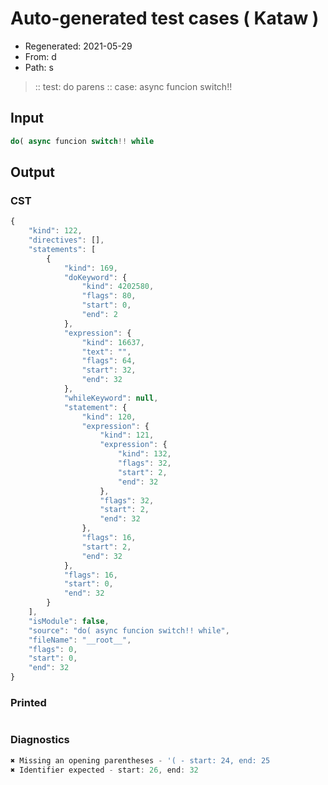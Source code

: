 # Auto-generated test cases ( Kataw )
- Regenerated: 2021-05-29
- From: d
- Path: s
> :: test: do parens
> :: case: async funcion switch!!
## Input

`````js
do( async funcion switch!! while
`````
## Output

### CST

```javascript
{
    "kind": 122,
    "directives": [],
    "statements": [
        {
            "kind": 169,
            "doKeyword": {
                "kind": 4202580,
                "flags": 80,
                "start": 0,
                "end": 2
            },
            "expression": {
                "kind": 16637,
                "text": "",
                "flags": 64,
                "start": 32,
                "end": 32
            },
            "whileKeyword": null,
            "statement": {
                "kind": 120,
                "expression": {
                    "kind": 121,
                    "expression": {
                        "kind": 132,
                        "flags": 32,
                        "start": 2,
                        "end": 32
                    },
                    "flags": 32,
                    "start": 2,
                    "end": 32
                },
                "flags": 16,
                "start": 2,
                "end": 32
            },
            "flags": 16,
            "start": 0,
            "end": 32
        }
    ],
    "isModule": false,
    "source": "do( async funcion switch!! while",
    "fileName": "__root__",
    "flags": 0,
    "start": 0,
    "end": 32
}
```

### Printed

```javascript

```

### Diagnostics

```javascript
✖ Missing an opening parentheses - '( - start: 24, end: 25
✖ Identifier expected - start: 26, end: 32

```

